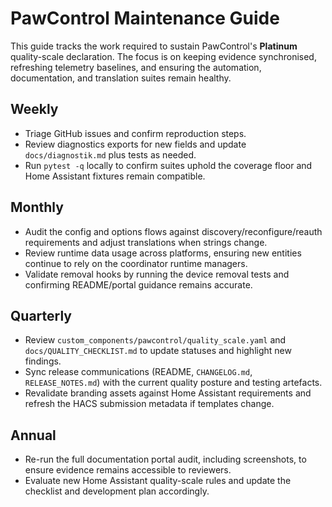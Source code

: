 # PawControl Maintenance Guide

This guide tracks the work required to sustain PawControl's **Platinum** quality-scale declaration. The focus is on keeping evidence synchronised, refreshing telemetry baselines, and ensuring the automation, documentation, and translation suites remain healthy.

## Weekly
- Triage GitHub issues and confirm reproduction steps.
- Review diagnostics exports for new fields and update `docs/diagnostik.md` plus tests as needed.
- Run `pytest -q` locally to confirm suites uphold the coverage floor and Home Assistant fixtures remain compatible.

## Monthly
- Audit the config and options flows against discovery/reconfigure/reauth requirements and adjust translations when strings change.
- Review runtime data usage across platforms, ensuring new entities continue to rely on the coordinator runtime managers.
- Validate removal hooks by running the device removal tests and confirming README/portal guidance remains accurate.

## Quarterly
- Review `custom_components/pawcontrol/quality_scale.yaml` and `docs/QUALITY_CHECKLIST.md` to update statuses and highlight new findings.
- Sync release communications (README, `CHANGELOG.md`, `RELEASE_NOTES.md`) with the current quality posture and testing artefacts.
- Revalidate branding assets against Home Assistant requirements and refresh the HACS submission metadata if templates change.

## Annual
- Re-run the full documentation portal audit, including screenshots, to ensure evidence remains accessible to reviewers.
- Evaluate new Home Assistant quality-scale rules and update the checklist and development plan accordingly.
